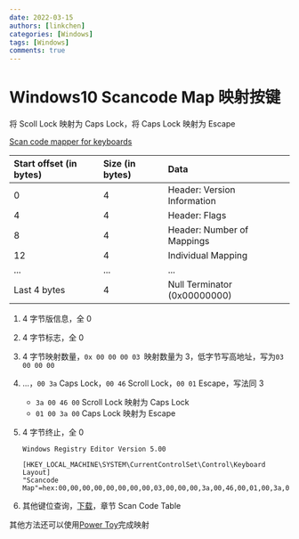 ```yaml
---
date: 2022-03-15
authors: [linkchen]
categories: [Windows]
tags: [Windows]
comments: true
---
```


# Windows10 Scancode Map 映射按键

将 Scoll Lock 映射为 Caps Lock，将 Caps Lock 映射为 Escape

<!-- more -->

[ Scan code mapper for keyboards](https://docs.microsoft.com/en-us/windows-hardware/drivers/hid/keyboard-and-mouse-class-drivers#scan-code-mapper-for-keyboards)

| Start offset (in bytes) | Size (in bytes) | Data                         |
| :---------------------- | :-------------- | :--------------------------- |
| 0                       | 4               | Header: Version Information  |
| 4                       | 4               | Header: Flags                |
| 8                       | 4               | Header: Number of Mappings   |
| 12                      | 4               | Individual Mapping           |
| ...                     | ...             | ...                          |
| Last 4 bytes            | 4               | Null Terminator (0x00000000) |

1. 4 字节版信息，全 0
2. 4 字节标志，全 0
3. 4 字节映射数量，`0x 00 00 00 03 `映射数量为 3，低字节写高地址，写为`03 00 00 00`
4. ...，`00 3a` Caps Lock，`00 46` Scroll Lock，`00 01` Escape，写法同 3
    - `3a 00 46 00` Scroll Lock 映射为 Caps Lock
    - `01 00 3a 00` Caps Lock 映射为 Escape
5. 4 字节终止，全 0

    ```
    Windows Registry Editor Version 5.00

    [HKEY_LOCAL_MACHINE\SYSTEM\CurrentControlSet\Control\Keyboard Layout]
    "Scancode Map"=hex:00,00,00,00,00,00,00,00,03,00,00,00,3a,00,46,00,01,00,3a,00,00,00,00,00
    ```

6. 其他键位查询，[下载](https://download.microsoft.com/download/1/6/1/161ba512-40e2-4cc9-843a-923143f3456c/scancode.doc)，章节 Scan Code Table

其他方法还可以使用[Power Toy](https://docs.microsoft.com/en-us/windows/powertoys/)完成映射
